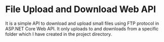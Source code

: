 # File Upload and Download Web API

It is a simple API to download and upload small files using FTP protocol in ASP.NET Core Web API. It only uploads to and downloads from a specific folder which I have created in the project directory.
